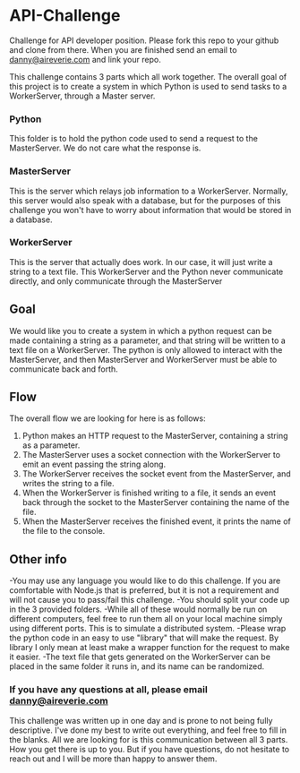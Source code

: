 # API-Challenge
Challenge for API developer position. Please fork this repo to your github and clone from there. When you are finished send an email to danny@aireverie.com and link your repo.

This challenge contains 3 parts which all work together. The overall goal of this project is to create a system in which Python is used to send tasks to a WorkerServer, through a Master server.

### Python
This folder is to hold the python code used to send a request to the MasterServer. We do not care what the response is.

### MasterServer
This is the server which relays job information to a WorkerServer. Normally, this server would also speak with a database, but for the purposes of this challenge you won't have to worry about information that would be stored in a database.

### WorkerServer
This is the server that actually does work. In our case, it will just write a string to a text file. This WorkerServer and the Python never communicate directly, and only communicate through the MasterServer

## Goal
We would like you to create a system in which a python request can be made containing a string as a parameter, and that string will be written to a text file on a WorkerServer. The python is only allowed to interact with the MasterServer, and then MasterServer and WorkerServer must be able to communicate back and forth.

## Flow
The overall flow we are looking for here is as follows:
1. Python makes an HTTP request to the MasterServer, containing a string as a parameter.
2. The MasterServer uses a socket connection with the WorkerServer to emit an event passing the string along.
3. The WorkerServer receives the socket event from the MasterServer, and writes the string to a file.
4. When the WorkerServer is finished writing to a file, it sends an event back through the socket to the MasterServer containing the name of the file.
5. When the MasterServer receives the finished event, it prints the name of the file to the console.

## Other info
-You may use any language you would like to do this challenge. If you are comfortable with Node.js that is preferred, but it is not a requirement and will not cause you to pass/fail this challenge.
-You should split your code up in the 3 provided folders.
-While all of these would normally be run on different computers, feel free to run them all on your local machine simply using different ports. This is to simulate a distributed system.
-Please wrap the python code in an easy to use "library" that will make the request. By library I only mean at least make a wrapper function for the request to make it easier.
-The text file that gets generated on the WorkerServer can be placed in the same folder it runs in, and its name can be randomized.

### If you have any questions at all, please email danny@aireverie.com
This challenge was written up in one day and is prone to not being fully descriptive. I've done my best to write out everything, and feel free to fill in the blanks. All we are looking for is this communication between all 3 parts. How you get there is up to you. But if you have questions, do not hesitate to reach out and I will be more than happy to answer them.
